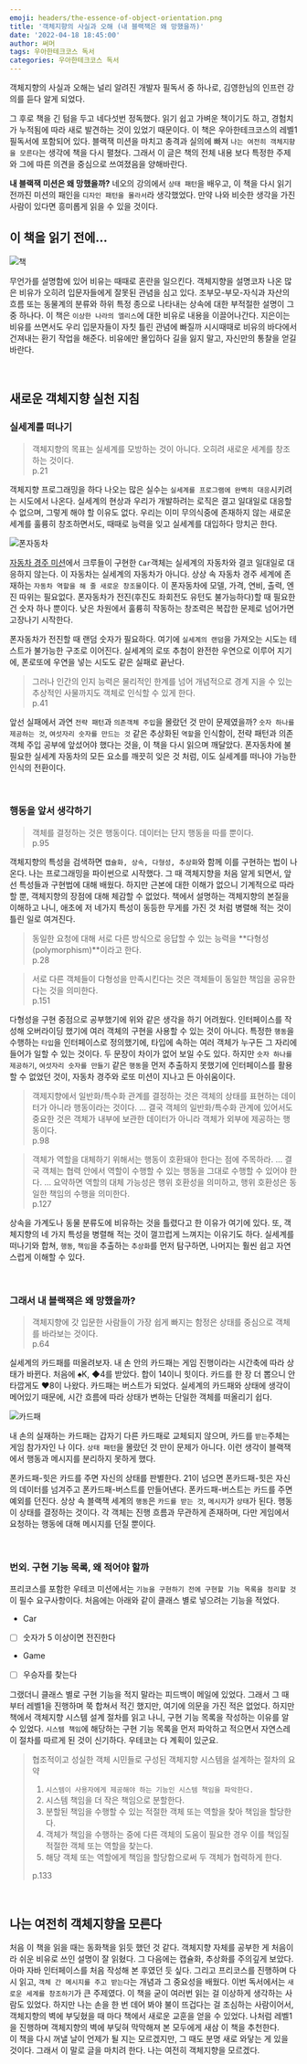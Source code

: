 ```yaml
---
emoji: headers/the-essence-of-object-orientation.png
title: '객체지향의 사실과 오해 (내 블랙잭은 왜 망했을까)'
date: '2022-04-18 18:45:00'
author: 써머
tags: 우아한테크코스 독서
categories: 우아한테크코스 독서
---
```


객체지향의 사실과 오해는 널리 알려진 개발자 필독서 중 하나로, 김영한님의 인프런 강의를 듣다 알게 되었다.   

그 후로 책을 긴 텀을 두고 네다섯번 정독했다. 읽기 쉽고 가벼운 책이기도 하고, 경험치가 누적됨에 따라 새로 발견하는 것이 있었기 때문이다. 이 책은 우아한테크코스의 레벨1 필독서에 포함되어 있다. 블랙잭 미션을 마치고 충격과 실의에 빠져 `나는 여전히 객체지향을 모른다`는 생각에 책을 다시 펼쳤다. 그래서 이 글은 책의 전체 내용 보다 특정한 주제와 그에 따른 의견을 중심으로 쓰여졌음을 양해바란다.    

**내 블랙잭 미션은 왜 망했을까?** 네오의 강의에서 `상태 패턴`을 배우고, 이 책을 다시 읽기 전까진 미션의 패인을 `디자인 패턴을 몰라서`라 생각했었다. 만약 나와 비슷한 생각을 가진 사람이 있다면 흥미롭게 읽을 수 있을 것이다.  

## 이 책을 읽기 전에...  

![책](book.png)  

무언가를 설명함에 있어 비유는 때때로 혼란을 일으킨다. 객체지향을 설명코자 나온 많은 비유가 오히려 입문자들에게 잘못된 관념을 심고 있다. 조부모-부모-자식과 자산의 흐름 또는 동물계의 분류와 하위 특정 종으로 나타내는 상속에 대한 부적절한 설명이 그 중 하나다. <!--more--> 이 책은 `이상한 나라의 엘리스`에 대한 비유로 내용을 이끌어나간다. 지은이는 비유를 쓰면서도 우리 입문자들이 자칫 틀린 관념에 빠질까 시시때때로 비유의 바다에서 건져내는 환기 작업을 해준다. 비유에만 몰입하다 길을 잃지 말고, 자신만의 통찰을 얻길 바란다.  

<br/>

## 새로운 객체지향 실천 지침

### 실세계를 떠나기  

> 객체지향의 목표는 실세계를 모방하는 것이 아니다. 오히려 새로운 세계를 창조하는 것이다.  
> p.21  

객체지향 프로그래밍을 하다 나오는 많은 실수는 `실세계를 프로그램에 완벽히 대응`시키려는 시도에서 나온다. 실세계의 현상과 우리가 개발하려는 로직은 결고 일대일로 대응할 수 없으며, 그렇게 해야 할 이유도 없다. 우리는 이미 무의식중에 존재하지 않는 새로운 세계를 훌륭히 창조하면서도, 때때로 능력을 잊고 실세계를 대입하다 망치곤 한다.  

![폰자동차](von_car.png)  

[자동차 경주 미션](https://github.com/woowacourse/java-racingcar)에서 크루들이 구현한 `Car`객체는 실세계의 자동차와 결코 일대일로 대응하지 않는다. 이 자동차는 실세계의 자동차가 아니다. 상상 속 자동차 경주 세계에 존재하는 `자동차 역할을 해 줄 새로운 창조물`이다. 이 폰자동차에 모델, 가격, 연비, 출력, 엔진 따위는 필요없다. 폰자동차가 전진(후진도 좌회전도 유턴도 불가능하다)할 때 필요한 건 숫자 하나 뿐이다. 낮은 차원에서 훌륭히 작동하는 창조력은 복잡한 문제로 넘어가면 고장나기 시작한다.  

폰자동차가 전진할 때 랜덤 숫자가 필요하다. 여기에 `실세계의 랜덤`을 가져오는 시도는 테스트가 불가능한 구조로 이어진다. 실세계의 로또 추첨이 완전한 우연으로 이루어 지기에, 폰로또에 우연을 넣는 시도도 같은 실패로 끝난다.  

> 그러나 인간의 인지 능력은 물리적인 한계를 넘어 개념적으로 경계 지을 수 있는 추상적인 사물까지도 객체로 인식할 수 있게 한다.  
> p.41 

앞선 실패에서 과연 `전략 패턴`과 `의존객체 주입`을 몰랐던 것 만이 문제였을까? `숫자 하나를 제공하는 것`, `여섯자리 숫자를 만드는 것` 같은 추상화된 `역할`을 인식함이, 전략 패턴과 의존객체 주입 공부에 앞섰어야 했다는 것을, 이 책을 다시 읽으며 깨달았다. 폰자동차에 불필요한 실세계 자동차의 모든 요소를 깨끗히 잊은 것 처럼, 이도 실세계를 떠나야 가능한 인식의 전환이다.   

<br/>

### 행동을 앞서 생각하기      

> 객체를 결정하는 것은 행동이다. 데이터는 단지 행동을 따를 뿐이다.  
> p.95  

객체지향의 특성을 검색하면 `캡슐화, 상속, 다형성, 추상화`와 함께 이를 구현하는 법이 나온다. 나는 프로그래밍을 파이썬으로 시작했다. 그 때 객체지향을 처음 알게 되면서, 앞선 특성들과 구현법에 대해 배웠다. 하지만 근본에 대한 이해가 없으니 기계적으로 따라할 뿐, 객체지향의 장점에 대해 체감할 수 없었다. 책에서 설명하는 객체지향의 본질을 이해하고 나니, 애초에 저 네가지 특성이 동등한 무게를 가진 것 처럼 병렬해 적는 것이 틀린 일로 여겨진다.  

> 동일한 요청에 대해 서로 다른 방식으로 응답할 수 있는 능력을 **다형성(polymorphism)**이라고 한다.  
> p.28  

> 서로 다른 객체들이 다형성을 만족시킨다는 것은 객체들이 동일한 책임을 공유한다는 것을 의미한다.  
> p.151  

다형성을 구현 중점으로 공부했기에 위와 같은 생각을 하기 어려웠다. 인터페이스를 작성해 오버라이딩 했기에 여러 객체의 구현을 사용할 수 있는 것이 아니다. 특정한 `행동`을 수행하는 `타입`을 인터페이스로 정의했기에, 타입에 속하는 여러 객체가 누구든 그 자리에 들어가 일할 수 있는 것이다. 두 문장이 차이가 없어 보일 수도 있다. 하지만 `숫자 하나를 제공하기`, `여섯자리 숫자를 만들기` 같은 `행동`을 먼저 추출하지 못했기에 인터페이스를 활용할 수 없었던 것이, 자동차 경주와 로또 미션이 지나고 든 아쉬움이다. 

> 객제지향에서 일반화/특수화 관계를 결정하는 것은 객체의 상태를 표현하는 데이터가 아니라 행동이라는 것이다. ... 결국 객체의 일반화/특수화 관계에 있어서도 중요한 것은 객체가 내부에 보관한 데이터가 아니라 객체가 외부에 제공하는 행동이다.  
> p.98  

> 객체가 역할을 대체하기 위해서는 행동이 호환돼야 한다는 점에 주목하라. ... 결국 객체는 협력 안에서 역할이 수행할 수 있는 행동을 그대로 수행할 수 있어야 한다. ... 요약하면 역할의 대체 가능성은 행위 호환성을 의미하고, 행위 호환성은 동일한 책임의 수행을 의미한다.  
> p.127  

상속을 가계도나 동물 분류도에 비유하는 것을 틀렸다고 한 이유가 여기에 있다. 또, 객체지향의 네 가지 특성을 병렬해 적는 것이 껄끄럽게 느껴지는 이유기도 하다. 실세계를 떠나기와 합쳐, `행동`, `책임`을 추출하는 `추상화`를 먼저 탐구하면, 나머지는 훨씬 쉽고 자연스럽게 이해할 수 있다.  

<br/>

### 그래서 내 블랙잭은 왜 망했을까?  

> 객체지향에 갓 입문한 사람들이 가장 쉽게 빠지는 함정은 상태를 중심으로 객체를 바라보는 것이다.  
> p.64  

실세계의 카드패를 떠올려보자. 내 손 안의 카드패는 게임 진행이라는 시간축에 따라 상태가 바뀐다. 처음에 ♠K, ◆4를 받았다. 합이 14이니 힛이다. 카드를 한 장 더 뽑으니 안타깝게도 ♥8이 나왔다. 카드패는 버스트가 되었다. 실세계의 카드패와 상태에 생각이 메어있기 때문에, 시간 흐름에 따라 상태가 변하는 단일한 객체를 떠올리기 쉽다.    

![카드패](cards.png)  

내 손의 실재하는 카드패는 갑자기 다른 카드패로 교체되지 않으며, 카드를 `받는`주체는 게임 참가자인 나 이다. `상태 패턴`을 몰랐던 것 만이 문제가 아니다. 이런 생각이 블랙잭에서 행동과 메시지를 분리하지 못하게 했다.   

폰카드패-힛은 카드를 주면 자신의 상태를 판별한다. 21이 넘으면 폰카드패-힛은 자신의 데이터를 넘겨주고 폰카드패-버스트를 만들어낸다. 폰카드패-버스트는 카드를 주면 예외를 던진다. 상상 속 블랙잭 세계의 `행동`은 `카드를 받는 것`, `메시지`가 `상태`가 된다. 행동이 상태를 결정하는 것이다. 각 객체는 진행 흐름과 무관하게 존재하며, 다만 게임에서 요청하는 행동에 대해 메시지를 던질 뿐이다.  

<br/>

### 번외. 구현 기능 목록, 왜 적어야 할까 

프리코스를 포함한 우테코 미션에서는 `기능을 구현하기 전에 구현할 기능 목록을 정리할 것`이 필수 요구사항이다. 처음에는 아래와 같이 클래스 별로 넣으려는 기능을 적었다.

- Car
- [ ] 숫자가 5 이상이면 전진한다  
- Game
- [ ] 우승자를 찾는다  

그랬더니 클래스 별로 구현 기능을 적지 말라는 피드백이 메일에 있었다. 그래서 그 때 부터 레벨1을 진행하며 쭉 합쳐서 적긴 했지만, 여기에 의문을 가진 적은 없었다. 하지만 책에서 객체지향 시스템 설계 절차를 읽고 나니, 구현 기능 목록을 작성하는 이유를 알 수 있었다. `시스템 책임`에 해당하는 구현 기능 목록을 먼저 파악하고 적으면서 자연스레 이 절차를 따르게 된 것이 신기하다. 우테코는 다 계획이 있군요.  

> 협조적이고 성실한 객체 시민들로 구성된 객체지향 시스템을 설계하는 절차의 요약  
> 1. `시스템이 사용자에게 제공해야 하는 기능인 시스템 책임을 파악한다.` 
> 2. 시스템 책임을 더 작은 책임으로 분할한다.  
> 3. 분할된 책임을 수행할 수 있는 적절한 객체 또는 역할을 찾아 책임을 할당한다.  
> 4. 객체가 책임을 수행하는 중에 다른 객체의 도움이 필요한 경우 이를 책임질 적절한 객체 또는 역할을 찾는다.  
> 5. 해당 객체 또는 역할에게 책임을 할당함으로써 두 객체가 협력하게 한다.  
>
> p.133  

<br/>

## 나는 여전히 객체지향을 모른다  

처음 이 책을 읽을 때는 동화책을 읽듯 했던 것 같다. 객체지향 자체를 공부한 게 처음이라 쉬운 비유로 쓰인 설명이 잘 읽혔다. 그 다음에는 캡슐화, 추상화를 주의깊게 보았다. 아마 자바 인터페이스를 처음 작성해 본 후였던 듯 싶다. 그리고 프리코스를 진행하며 다시 읽고, `객체 간 메시지를 주고 받는다`는 개념과 그 중요성을 배웠다. 이번 독서에서는 `새로운 세계를 창조하기`가 큰 주제였다. 이 책을 굳이 여러번 읽는 걸 이상하게 생각하는 사람도 있었다. 하지만 나는 손을 한 번 데어 봐야 불이 뜨겁다는 걸 조심하는 사람이어서, 객체지향의 벽에 부딪혔을 때 마다 책에서 새로운 교훈을 얻을 수 있었다. 나처럼 레벨1을 진행하며 객체지향의 벽에 부딪혀 막막해져 본 모두에게 새삼 이 책을 추천한다.  
이 책을 다시 꺼낼 날이 언제가 될 지는 모르겠지만, 그 때도 분명 새로 와닿는 게 있을 것이다. 그래서 이 말로 글을 마치려 한다. 나는 여전히 객체지향을 모르겠다.  
